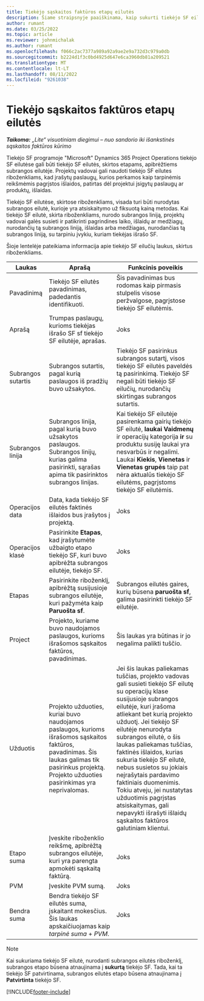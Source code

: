 ```yaml
---
title: Tiekėjo sąskaitos faktūros etapų eilutės
description: Šiame straipsnyje paaiškinama, kaip sukurti tiekėjo SF eilutes, skirtas svarbiems įvykiams subrangos sutartyje.
author: rumant
ms.date: 03/25/2022
ms.topic: article
ms.reviewer: johnmichalak
ms.author: rumant
ms.openlocfilehash: f066c2ac7377a989a92a9ae2e9a732d3c979a0db
ms.sourcegitcommit: b2224d1f3c0bd4925d647e6ca3960db81a209521
ms.translationtype: MT
ms.contentlocale: lt-LT
ms.lasthandoff: 08/11/2022
ms.locfileid: "9261038"
---
```

# <a name="vendor-invoice-lines-for-milestones"></a>Tiekėjo sąskaitos faktūros etapų eilutės

_**Taikoma:** „Lite“ visuotiniam diegimui – nuo sandorio iki išankstinės sąskaitos faktūros kūrimo_

Tiekėjo SF programoje "Microsoft" Dynamics 365 Project Operations tiekėjo SF eilutėse gali būti tiekėjo SF eilutės, skirtos etapams, apibrėžtiems subrangos eilutėje. Projektų vadovai gali naudoti tiekėjo SF eilutes riboženkliams, kad įrašytų paslaugų, kurios perkamos kaip tarpinėmis reikšmėmis pagrįstos išlaidos, patirtas dėl projektui įsigytų paslaugų ar produktų, išlaidas.

Tiekėjo SF eilutėse, skirtose riboženkliams, visada turi būti nurodytas subrangos eilutė, kurioje yra atsiskaitymo už fiksuotą kainą metodas. Kai tiekėjo SF eilutė, skirta riboženkliams, nurodo subrangos liniją, projektų vadovai galės susieti ir patikrinti pagrindines laiko, išlaidų ar medžiagų, nurodančių tą subrangos liniją, išlaidas arba medžiagas, nurodančias tą subrangos liniją, su tarpiniu įvykiu, kuriam tiekėjas išrašo SF.

Šioje lentelėje pateikiama informacija apie tiekėjo SF eilučių laukus, skirtus riboženkliams.

| Laukas | Aprašą | Funkcinis poveikis |
| --- | --- | --- |
| Pavadinimą | Tiekėjo SF eilutės pavadinimas, padedantis identifikuoti. | Šis pavadinimas bus rodomas kaip pirmasis stulpelis visose peržvalgose, pagrįstose tiekėjo SF eilutėmis. |
| Aprašą | Trumpas paslaugų, kurioms tiekėjas išrašo SF sf tiekėjo SF eilutėje, aprašas. | Joks |
| Subrangos sutartis | Subrangos sutartis, pagal kurią paslaugos iš pradžių buvo užsakytos. | Tiekėjo SF pasirinkus subrangos sutartį, visos tiekėjo SF eilutės paveldės tą pasirinkimą. Tiekėjo SF negali būti tiekėjo SF eilučių, nurodančių skirtingas subrangos sutartis. |
| Subrangos linija | Subrangos linija, pagal kurią buvo užsakytos paslaugos. Subrangos linijų, kurias galima pasirinkti, sąrašas apima tik pasirinktos subrangos linijas. | Kai tiekėjo SF eilutėje pasirenkama gairių tiekėjo SF eilutė, **laukai Vaidmenų** ir operacijų kategorija **ir** su produktu susiję laukai yra nesvarbūs ir negalimi. Laukai **Kiekis**, **Vienetas** ir **Vienetas grupės** taip pat nėra aktualūs tiekėjo SF eilutėms, pagrįstoms tiekėjo SF eilutėmis. |
| Operacijos data | Data, kada tiekėjo SF eilutės faktinės išlaidos bus įrašytos į projektą. | Joks |
| Operacijos klasė | Pasirinkite **Etapas**, kad įrašytumėte užbaigto etapo tiekėjo SF, kuri buvo apibrėžta subrangos eilutėje, tiekėjo SF. | Joks |
| Etapas | Pasirinkite riboženklį, apibrėžtą susijusioje subrangos eilutėje, kuri pažymėta kaip **Paruošta sf**. | Subrangos eilutės gaires, kurių būsena **paruošta sf**, galima pasirinkti tiekėjo SF eilutėje. |
| Project | Projekto, kuriame buvo naudojamos paslaugos, kurioms išrašomos sąskaitos faktūros, pavadinimas. | Šis laukas yra būtinas ir jo negalima palikti tuščio. |
| Užduotis | Projekto užduoties, kuriai buvo naudojamos paslaugos, kurioms išrašomos sąskaitos faktūros, pavadinimas. Šis laukas galimas tik pasirinkus projektą. Projekto užduoties pasirinkimas yra neprivalomas. | Jei šis laukas paliekamas tuščias, projekto vadovas gali susieti tiekėjo SF eilutę su operacijų klase susijusioje subrangos eilutėje, kuri įrašoma atliekant bet kurią projekto užduotį. Jei tiekėjo SF eilutėje nenurodyta subrangos eilutė, o šis laukas paliekamas tuščias, faktinės išlaidos, kurias sukuria tiekėjo SF eilutė, nebus susietos su jokiais neįrašytais pardavimo faktiniais duomenimis. Tokiu atveju, jei nustatytas užduotimis pagrįstas atsiskaitymas, gali nepavykti išrašyti išlaidų sąskaitos faktūros galutiniam klientui. |
| Etapo suma | Įveskite riboženklio reikšmę, apibrėžtą subrangos eilutėje, kuri yra parengta apmokėti sąskaitą faktūrą. | Joks |
| PVM | Įveskite PVM sumą. | Joks |
| Bendra suma | Bendra tiekėjo SF eilutės suma, įskaitant mokesčius. Šis laukas apskaičiuojamas kaip *tarpinė suma* + *PVM*. | Joks |

> [!NOTE]
> Kai sukuriama tiekėjo SF eilutė, nurodanti subrangos eilutės riboženklį, subrangos etapo būsena atnaujinama į **sukurtą** tiekėjo SF. Tada, kai ta tiekėjo SF patvirtinama, subrangos eilutės etapo būsena atnaujinama į **Patvirtinta** tiekėjo SF.

[!INCLUDE[footer-include](../../includes/footer-banner.md)]
